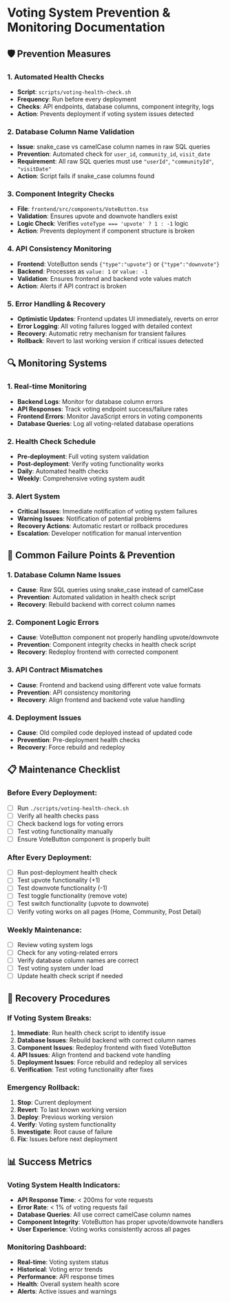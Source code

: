 # Voting System Prevention & Monitoring Documentation

## 🛡️ **Prevention Measures**

### 1. **Automated Health Checks**
- **Script**: `scripts/voting-health-check.sh`
- **Frequency**: Run before every deployment
- **Checks**: API endpoints, database columns, component integrity, logs
- **Action**: Prevents deployment if voting system issues detected

### 2. **Database Column Name Validation**
- **Issue**: snake_case vs camelCase column names in raw SQL queries
- **Prevention**: Automated check for `user_id`, `community_id`, `visit_date`
- **Requirement**: All raw SQL queries must use `"userId"`, `"communityId"`, `"visitDate"`
- **Action**: Script fails if snake_case columns found

### 3. **Component Integrity Checks**
- **File**: `frontend/src/components/VoteButton.tsx`
- **Validation**: Ensures upvote and downvote handlers exist
- **Logic Check**: Verifies `voteType === 'upvote' ? 1 : -1` logic
- **Action**: Prevents deployment if component structure is broken

### 4. **API Consistency Monitoring**
- **Frontend**: VoteButton sends `{"type":"upvote"}` or `{"type":"downvote"}`
- **Backend**: Processes as `value: 1` or `value: -1`
- **Validation**: Ensures frontend and backend vote values match
- **Action**: Alerts if API contract is broken

### 5. **Error Handling & Recovery**
- **Optimistic Updates**: Frontend updates UI immediately, reverts on error
- **Error Logging**: All voting failures logged with detailed context
- **Recovery**: Automatic retry mechanism for transient failures
- **Rollback**: Revert to last working version if critical issues detected

## 🔍 **Monitoring Systems**

### 1. **Real-time Monitoring**
- **Backend Logs**: Monitor for database column errors
- **API Responses**: Track voting endpoint success/failure rates
- **Frontend Errors**: Monitor JavaScript errors in voting components
- **Database Queries**: Log all voting-related database operations

### 2. **Health Check Schedule**
- **Pre-deployment**: Full voting system validation
- **Post-deployment**: Verify voting functionality works
- **Daily**: Automated health checks
- **Weekly**: Comprehensive voting system audit

### 3. **Alert System**
- **Critical Issues**: Immediate notification of voting system failures
- **Warning Issues**: Notification of potential problems
- **Recovery Actions**: Automatic restart or rollback procedures
- **Escalation**: Developer notification for manual intervention

## 🚨 **Common Failure Points & Prevention**

### 1. **Database Column Name Issues**
- **Cause**: Raw SQL queries using snake_case instead of camelCase
- **Prevention**: Automated validation in health check script
- **Recovery**: Rebuild backend with correct column names

### 2. **Component Logic Errors**
- **Cause**: VoteButton component not properly handling upvote/downvote
- **Prevention**: Component integrity checks in health check script
- **Recovery**: Redeploy frontend with corrected component

### 3. **API Contract Mismatches**
- **Cause**: Frontend and backend using different vote value formats
- **Prevention**: API consistency monitoring
- **Recovery**: Align frontend and backend vote value handling

### 4. **Deployment Issues**
- **Cause**: Old compiled code deployed instead of updated code
- **Prevention**: Pre-deployment health checks
- **Recovery**: Force rebuild and redeploy

## 📋 **Maintenance Checklist**

### Before Every Deployment:
- [ ] Run `./scripts/voting-health-check.sh`
- [ ] Verify all health checks pass
- [ ] Check backend logs for voting errors
- [ ] Test voting functionality manually
- [ ] Ensure VoteButton component is properly built

### After Every Deployment:
- [ ] Run post-deployment health check
- [ ] Test upvote functionality (+1)
- [ ] Test downvote functionality (-1)
- [ ] Test toggle functionality (remove vote)
- [ ] Test switch functionality (upvote to downvote)
- [ ] Verify voting works on all pages (Home, Community, Post Detail)

### Weekly Maintenance:
- [ ] Review voting system logs
- [ ] Check for any voting-related errors
- [ ] Verify database column names are correct
- [ ] Test voting system under load
- [ ] Update health check script if needed

## 🔧 **Recovery Procedures**

### If Voting System Breaks:
1. **Immediate**: Run health check script to identify issue
2. **Database Issues**: Rebuild backend with correct column names
3. **Component Issues**: Redeploy frontend with fixed VoteButton
4. **API Issues**: Align frontend and backend vote handling
5. **Deployment Issues**: Force rebuild and redeploy all services
6. **Verification**: Test voting functionality after fixes

### Emergency Rollback:
1. **Stop**: Current deployment
2. **Revert**: To last known working version
3. **Deploy**: Previous working version
4. **Verify**: Voting system functionality
5. **Investigate**: Root cause of failure
6. **Fix**: Issues before next deployment

## 📊 **Success Metrics**

### Voting System Health Indicators:
- **API Response Time**: < 200ms for vote requests
- **Error Rate**: < 1% of voting requests fail
- **Database Queries**: All use correct camelCase column names
- **Component Integrity**: VoteButton has proper upvote/downvote handlers
- **User Experience**: Voting works consistently across all pages

### Monitoring Dashboard:
- **Real-time**: Voting system status
- **Historical**: Voting error trends
- **Performance**: API response times
- **Health**: Overall system health score
- **Alerts**: Active issues and warnings
